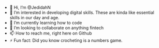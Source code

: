 - 👋 Hi, I’m @JedidahN
- 👀 I’m interested in developing digital skills. These are kinda like essential skills in our day and age.
- 🌱 I’m currently learning how to code 
- 💞️ I’m looking to collaborate on anything fintech
- 📫 How to reach me, right here on Github
- ⚡ Fun fact: Did you know crocheting is a numbers game. 

<!---
JedidahN/JedidahN is a ✨ special ✨ repository because its `README.md` (this file) appears on your GitHub profile.
You can click the Preview link to take a look at your changes.
--->
